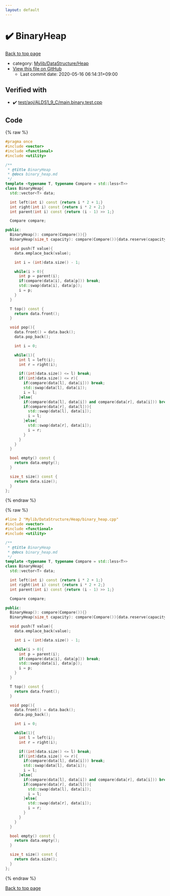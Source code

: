 ```yaml
---
layout: default
---
```


<!-- mathjax config similar to math.stackexchange -->
<script type="text/javascript" async
  src="https://cdnjs.cloudflare.com/ajax/libs/mathjax/2.7.5/MathJax.js?config=TeX-MML-AM_CHTML">
</script>
<script type="text/x-mathjax-config">
  MathJax.Hub.Config({
    TeX: { equationNumbers: { autoNumber: "AMS" }},
    tex2jax: {
      inlineMath: [ ['$','$'] ],
      processEscapes: true
    },
    "HTML-CSS": { matchFontHeight: false },
    displayAlign: "left",
    displayIndent: "2em"
  });
</script>

<script type="text/javascript" src="https://cdnjs.cloudflare.com/ajax/libs/jquery/3.4.1/jquery.min.js"></script>
<script src="https://cdn.jsdelivr.net/npm/jquery-balloon-js@1.1.2/jquery.balloon.min.js" integrity="sha256-ZEYs9VrgAeNuPvs15E39OsyOJaIkXEEt10fzxJ20+2I=" crossorigin="anonymous"></script>
<script type="text/javascript" src="../../../../assets/js/copy-button.js"></script>
<link rel="stylesheet" href="../../../../assets/css/copy-button.css" />


# :heavy_check_mark: BinaryHeap

<a href="../../../../index.html">Back to top page</a>

* category: <a href="../../../../index.html#f151d59e79c7ff7f731ff52cf9b782e4">Mylib/DataStructure/Heap</a>
* <a href="{{ site.github.repository_url }}/blob/master/Mylib/DataStructure/Heap/binary_heap.cpp">View this file on GitHub</a>
    - Last commit date: 2020-05-16 06:14:31+09:00




## Verified with

* :heavy_check_mark: <a href="../../../../verify/test/aoj/ALDS1_9_C/main.binary.test.cpp.html">test/aoj/ALDS1_9_C/main.binary.test.cpp</a>


## Code

<a id="unbundled"></a>
{% raw %}
```cpp
#pragma once
#include <vector>
#include <functional>
#include <utility>

/**
 * @title BinaryHeap
 * @docs binary_heap.md
 */
template <typename T, typename Compare = std::less<T>>
class BinaryHeap{
  std::vector<T> data;

  int left(int i) const {return i * 2 + 1;}
  int right(int i) const {return i * 2 + 2;}
  int parent(int i) const {return (i - 1) >> 1;}

  Compare compare;

public:
  BinaryHeap(): compare(Compare()){}
  BinaryHeap(size_t capacity): compare(Compare()){data.reserve(capacity);}

  void push(T value){
    data.emplace_back(value);

    int i = (int)data.size() - 1;

    while(i > 0){
      int p = parent(i);
      if(compare(data[i], data[p])) break;
      std::swap(data[i], data[p]);
      i = p;
    }
  }

  T top() const {
    return data.front();
  }

  void pop(){
    data.front() = data.back();
    data.pop_back();

    int i = 0;

    while(1){
      int l = left(i);
      int r = right(i);

      if((int)data.size() <= l) break;
      if((int)data.size() <= r){
        if(compare(data[l], data[i])) break;
        std::swap(data[l], data[i]);
        i = l;
      }else{
        if(compare(data[l], data[i]) and compare(data[r], data[i])) break;
        if(compare(data[r], data[l])){
          std::swap(data[l], data[i]);
          i = l;
        }else{
          std::swap(data[r], data[i]);
          i = r;
        }
      }
    }
  }

  bool empty() const {
    return data.empty();
  }

  size_t size() const {
    return data.size();
  }
};

```
{% endraw %}

<a id="bundled"></a>
{% raw %}
```cpp
#line 2 "Mylib/DataStructure/Heap/binary_heap.cpp"
#include <vector>
#include <functional>
#include <utility>

/**
 * @title BinaryHeap
 * @docs binary_heap.md
 */
template <typename T, typename Compare = std::less<T>>
class BinaryHeap{
  std::vector<T> data;

  int left(int i) const {return i * 2 + 1;}
  int right(int i) const {return i * 2 + 2;}
  int parent(int i) const {return (i - 1) >> 1;}

  Compare compare;

public:
  BinaryHeap(): compare(Compare()){}
  BinaryHeap(size_t capacity): compare(Compare()){data.reserve(capacity);}

  void push(T value){
    data.emplace_back(value);

    int i = (int)data.size() - 1;

    while(i > 0){
      int p = parent(i);
      if(compare(data[i], data[p])) break;
      std::swap(data[i], data[p]);
      i = p;
    }
  }

  T top() const {
    return data.front();
  }

  void pop(){
    data.front() = data.back();
    data.pop_back();

    int i = 0;

    while(1){
      int l = left(i);
      int r = right(i);

      if((int)data.size() <= l) break;
      if((int)data.size() <= r){
        if(compare(data[l], data[i])) break;
        std::swap(data[l], data[i]);
        i = l;
      }else{
        if(compare(data[l], data[i]) and compare(data[r], data[i])) break;
        if(compare(data[r], data[l])){
          std::swap(data[l], data[i]);
          i = l;
        }else{
          std::swap(data[r], data[i]);
          i = r;
        }
      }
    }
  }

  bool empty() const {
    return data.empty();
  }

  size_t size() const {
    return data.size();
  }
};

```
{% endraw %}

<a href="../../../../index.html">Back to top page</a>

